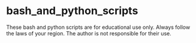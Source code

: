 # bash_and_python_scripts

These bash and python scripts are for educational use only. Always follow the laws of your region. The author is not responsible for their use.
